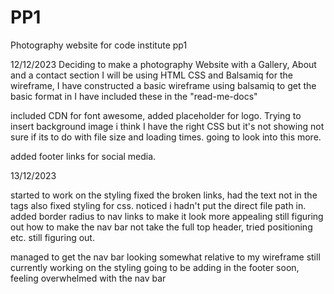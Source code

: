 # PP1
Photography website for code institute pp1

12/12/2023
Deciding to make a photography Website with a Gallery, About and a contact section I will be using HTML CSS and Balsamiq for the wireframe, I have constructed a basic wireframe using balsamiq to get the basic format in I have included these in the "read-me-docs" 

included CDN for font awesome, added placeholder for logo. Trying to insert background image i think I have the right CSS but it's not showing not sure if its to do with file size and loading times. going to look into this more.

added footer links for social media.

13/12/2023 

started to work on the styling fixed the broken links, had the text not in the <a> tags also fixed styling for css. noticed i hadn't put the direct file path in.
added border radius to nav links to make it look more appealing still figuring out how to make the nav bar not take the full top header, tried positioning etc. still figuring out.

managed to get the nav bar looking somewhat relative to my wireframe still currently working on the styling going to be adding in the footer soon, feeling overwhelmed with the nav bar 